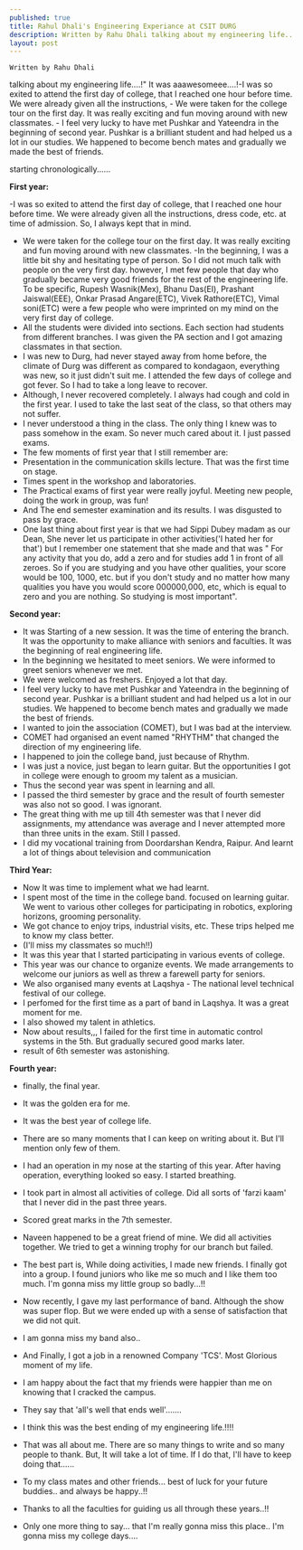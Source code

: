 ```yaml
---
published: true
title: Rahul Dhali's Engineering Experiance at CSIT DURG
description: Written by Rahu Dhali talking about my engineering life....!" It was aaawesomeee....! -I was so exited to attend the first day of college, that I reached one hour before time. We were already given all the instructions, dress code, etc. at time of admission. So, I always kept that in mind. - I was new to Durg, had never stayed away from home before, the climate of Durg was different as compared to kondagaon, everything was new, so it just didn't suit me. I attended the few days of college and got fever. So I had to take a long leave to recover. - I wanted to join the association (COMET), but I was bad at the interview.
layout: post
---
```

`Written by Rahu Dhali`

talking about my engineering life....!" It was aaawesomeee....!-I was so exited to attend the first day of college, that I reached one hour before time. We were already given all the instructions, - We were taken for the college tour on the first day. It was really exciting and fun moving around with new classmates. - I feel very lucky to have met Pushkar and Yateendra in the beginning of second year. Pushkar is a brilliant student and had helped us a lot in our studies. We happened to become bench mates and gradually we made the best of friends.


starting chronologically......

**First year:**

-I was so exited to attend the first day of college, that I reached one hour before time. We were already given all the instructions, dress code, etc. at time of admission. So, I always kept that in mind.
- We were taken for the college tour on the first day. It was really exciting and fun moving around with new classmates.
 -In the beginning, I was a little bit shy and hesitating type of person. So I did not much talk with people on the very first day. however, I met few people that day who gradually became very good friends for the rest of the engineering life. To be specific, Rupesh Wasnik(Mex), Bhanu Das(EI), Prashant Jaiswal(EEE), Onkar Prasad Angare(ETC), Vivek Rathore(ETC), Vimal soni(ETC) were a few people who were imprinted on my mind on the very first day of college.
- All the students were divided into sections. Each section had students from different branches. I was given the PA section and I got amazing classmates in that section.
- I was new to Durg, had never stayed away from home before, the climate of Durg was different as compared to kondagaon, everything was new, so it just didn't suit me. I attended the few days of college and got fever. So I had to take a long leave to recover.
- Although, I never recovered completely. I always had cough and cold in the first year. I used to take the last seat of the class, so that others may not suffer.
- I never understood a thing in the class. The only thing I knew was to pass somehow in the exam. So never much cared about it. I just passed exams.
- The few moments of first year that I still remember are:
- Presentation in the communication skills lecture. That was the first time on stage.
- Times spent in the workshop and laboratories.
- The Practical exams of first year were really joyful. Meeting new people, doing the work in group, was fun!
- And The end semester examination and its results. I was disgusted to pass by grace.
- One last thing about first year is that we had Sippi Dubey madam as our Dean, She never let us participate in other activities('I hated her for that') but I remember one statement that she made and that was " For any activity that you do, add a zero and for studies add 1 in front of all zeroes. So if you are studying and you have other qualities, your score would be 100, 1000, etc. but if you don't study and no matter how many qualities you have you would score 000000,000, etc, which is equal to zero and you are nothing. So studying is most important".


**Second year:**

- It was Starting of a new session. It was the time of entering the branch. It was the opportunity to make alliance with seniors and faculties. It was the beginning of real engineering life.
- In the beginning we hesitated to meet seniors. We were informed to greet seniors whenever we met.
- We were welcomed as freshers. Enjoyed a lot that day.
- I feel very lucky to have met Pushkar and Yateendra in the beginning of second year. Pushkar is a brilliant student and had helped us a lot in our studies. We happened to become bench mates and gradually we made the best of friends.
- I wanted to join the association (COMET), but I was bad at the interview.
- COMET had organised an event named "RHYTHM" that changed the direction of my engineering life.
- I happened to join the college band, just because of Rhythm.
- I was just a novice, just began to learn guitar. But the opportunities I got in college were enough to groom my talent as a musician.
- Thus the second year was spent in learning and all.
- I passed the third semester by grace and the result of fourth semester was also not so good. I was ignorant.
- The great thing with me up till 4th semester was that I never did assignments, my attendance was average and I never attempted more than three units in the exam. Still I passed.
- I did my vocational training from Doordarshan Kendra, Raipur. And learnt a lot of things about television and communication


**Third Year:**

- Now It was time to implement what we had learnt.
- I spent most of the time in the college band. focused on learning guitar.
We went to various other colleges for participating in robotics, exploring horizons, grooming personality.
- We got chance to enjoy trips, industrial visits, etc. These trips helped me to know my class better.
- (I'll miss my classmates so much!!)
- It was this year that I started participating in various events of college.
- This year was our chance to organize events. We made arrangements to welcome our juniors as well as threw a farewell party for seniors. 
- We also organised many events at Laqshya - The national level technical festival of our college.
- I perfomed for the first time as a part of band in Laqshya. It was a great moment for me.
- I also showed my talent in athletics.
- Now about results,,, I failed for the first time in automatic control systems in the 5th. But gradually secured good marks later.
- result of 6th semester was astonishing.

**Fourth year:**

- finally, the final year.
- It was the golden era for me.
- It was the best year of college life.
- There are so many moments that I can keep on writing about it. But I'll mention only few of them.
- I had an operation in my nose at the starting of this year. After having operation, everything looked so easy. I started breathing.
- I took part in almost all activities of college. Did all sorts of 'farzi kaam' that I never did in the past three years.
- Scored great marks in the 7th semester.
- Naveen happened to be a great friend of mine. We did all activities together. We tried to get a winning trophy for our branch but failed.
- The best part is, While doing activities, I made new friends. I finally got into a group. I found juniors who like me so much and I like them too much. I'm gonna miss my little group so badly...!! 
- Now recently, I gave my last performance of band. Although the show was super flop. But we were ended up with a sense of satisfaction that we did not quit.
- I am gonna miss my band also..
- And Finally, I got a job in a renowned Company 'TCS'. Most Glorious moment of my life.
- I am happy about the fact that my friends were happier than me on knowing that I cracked the campus.
- They say that 'all's well that ends well'.......
- I think this was the best ending of my engineering life.!!!!

- That was all about me. There are so many things to write and so many people to thank. But, It will take a lot of time. If I do that, I'll have to keep doing that......

- To my class mates and other friends... best of luck for your future buddies.. and always be happy..!!

- Thanks to all the faculties for guiding us all through these years..!!

- Only one more thing to say... that I'm really gonna miss this place.. I'm gonna miss my college days....
